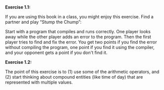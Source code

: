 **Exercise 1.1:**

If you are using this book in a class, you might enjoy this exercise.
Find a partner and play “Stump the Chump”:

Start with a program that compiles and runs correctly.
One player looks away while the other player adds an error to the program.
Then the first player tries to find and fix the error.
You get two points if you find the error without compiling the program, one point if you find it using the compiler, and your opponent gets a point if you don't find it.



**Exercise 1.2:**

The point of this exercise is to (1) use some of the arithmetic operators, and (2) start thinking about compound entities (like time of day) that are represented with multiple values.
